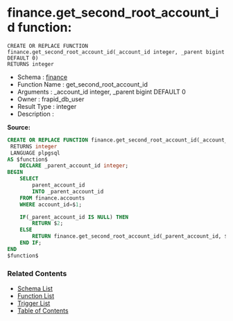 # finance.get_second_root_account_id function:

```plpgsql
CREATE OR REPLACE FUNCTION finance.get_second_root_account_id(_account_id integer, _parent bigint DEFAULT 0)
RETURNS integer
```
* Schema : [finance](../../schemas/finance.md)
* Function Name : get_second_root_account_id
* Arguments : _account_id integer, _parent bigint DEFAULT 0
* Owner : frapid_db_user
* Result Type : integer
* Description : 


**Source:**
```sql
CREATE OR REPLACE FUNCTION finance.get_second_root_account_id(_account_id integer, _parent bigint DEFAULT 0)
 RETURNS integer
 LANGUAGE plpgsql
AS $function$
    DECLARE _parent_account_id integer;
BEGIN
    SELECT 
        parent_account_id
        INTO _parent_account_id
    FROM finance.accounts
    WHERE account_id=$1;

    IF(_parent_account_id IS NULL) THEN
        RETURN $2;
    ELSE
        RETURN finance.get_second_root_account_id(_parent_account_id, $1);
    END IF; 
END
$function$

```

### Related Contents
* [Schema List](../../schemas.md)
* [Function List](../../functions.md)
* [Trigger List](../../triggers.md)
* [Table of Contents](../../README.md)

